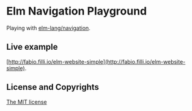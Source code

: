 # Elm Navigation Playground
Playing with [elm-lang/navigation](https://github.com/elm-lang/navigation/tree/master).

## Live example
[http://fabio.filli.io/elm-website-simple](http://fabio.filli.io/elm-website-simple).

## License and Copyrights
[The MIT license](https://github.com/fabiofilli/elm-website-simple/blob/master/LICENSE)
